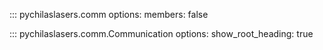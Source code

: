 ::: pychilaslasers.comm
    options:
        members: false

::: pychilaslasers.comm.Communication
    options:
        show_root_heading: true

